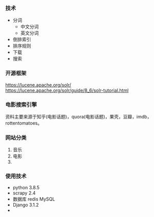 ### 技术
+ 分词
  + 中文分词
  + 英文分词
+ 倒排索引
+ 排序规则
+ 下载
+ 搜索

### 开源框架
https://lucene.apache.org/solr/
https://lucene.apache.org/solr/guide/8_6/solr-tutorial.html

### 电影搜索引擎
资料主要来源于知乎(电影话题)，quora(电影话题)，果壳，豆瓣，imdb，rottentomatoes。
### 网站分类
1. 音乐
2. 电影
3. 
### 使用技术
+ python 3.8.5
+ scrapy 2.4
+ 数据库 redis MySQL
+ Django 3.1.2
+ 